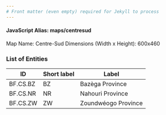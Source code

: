 ```yaml
---
# Front matter (even empty) required for Jekyll to process
---
```


#### JavaScript Alias: maps/centresud

Map Name: Centre-Sud
Dimensions (Width x Height): 600x460

### List of Entities

ID | Short label | Label
---|---|---|
BF.CS.BZ|BZ|Bazèga Province
BF.CS.NR|NR|Nahouri Province
BF.CS.ZW|ZW|Zoundwéogo Province
